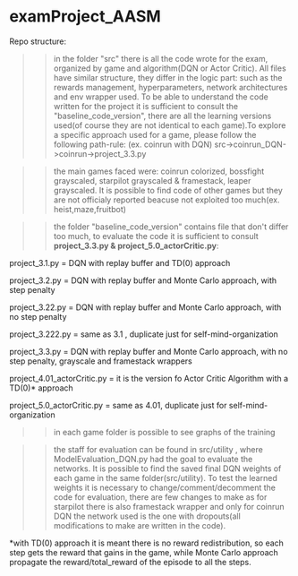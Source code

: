 # examProject_AASM

Repo structure:

>>in the folder "src" there is all the code wrote for the exam, organized by game and algorithm(DQN or Actor Critic). All files have similar structure, they differ in the logic part: such as the rewards management, hyperparameters, network architectures and env wrapper used. To be able to understand the code written for the project it is sufficient to consult the "baseline_code_version", there are all the learning versions used(of course they are not identical to each game).To explore a specific approach used for a game, please follow the following path-rule:
(ex. coinrun with DQN) 
src->coinrun_DQN->coinrun->project_3.3.py


>>the main games faced were: coinrun colorized, bossfight grayscaled, starpilot grayscaled & framestack, leaper grayscaled. It is possible to find code of other games but they are not officialy reported beacuse not exploited too much(ex. heist,maze,fruitbot)


>>the folder "baseline_code_version" contains file that don't differ too much, to evaluate the code it is sufficient to consult **project_3.3.py & project_5.0_actorCritic.py**:

project_3.1.py = DQN with replay buffer and TD(0) approach

project_3.2.py = DQN with replay buffer and Monte Carlo approach, with step penalty

project_3.22.py = DQN with replay buffer and Monte Carlo approach, with no step penalty

project_3.222.py = same as 3.1 , duplicate just for self-mind-organization 

project_3.3.py = DQN with replay buffer and Monte Carlo approach, with no step penalty, grayscale and framestack wrappers

project_4.01_actorCritic.py = it is the version fo Actor Critic Algorithm with a TD(0)* approach

project_5.0_actorCritic.py = same as 4.01, duplicate just for self-mind-organization



>>in each game folder is possible to see graphs of the training


>>the staff for evaluation can be found in src/utility , where ModelEvaluation_DQN.py had the goal to evaluate the networks. It is possible to find the saved final DQN weights of each game in the same folder(src/utility). To test the learned weights it is necessary to change/comment/decomment the code for evaluation, there are few changes to make as for starpilot there is also framestack wrapper and only for coinrun DQN the network used is the one with dropouts(all modifications to make are written in the code).




*with TD(0) approach it is meant there is no reward redistribution, so each step gets the reward that gains in the game, while Monte Carlo approach propagate the reward/total_reward of the episode to all the steps.
